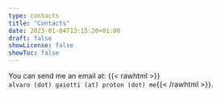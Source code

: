 ```yaml
---
type: contacts
title: "Contacts"
date: 2023-01-04T13:15:20+01:00
draft: false
showLicense: false
showToc: false
---
```


You can send me an email at: {{< rawhtml >}} <code>alvaro&nbsp;(dot)&nbsp;gaiotti&nbsp;(at)&nbsp;proton&nbsp;(dot)&nbsp;me</code>{{< /rawhtml >}}.


